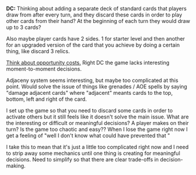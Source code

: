 **DC:**
Thinking about adding a separate deck of standard cards that players draw from after every turn, and they discard these cards in order to play other cards from their hand? At the beginning of each turn they would draw up to 3 cards?

Also maybe player cards have 2 sides. 1 for starter level and then another for an upgraded version of the card that you achieve by doing a certain thing, like discard 3 relics.

[Think about opportunity costs.](https://www.youtube.com/watch?v=JcyyeAww2wc&t=697s) Right DC the game lacks interesting moment-to-moment decisions.

Adjaceny system seems interesting, but maybe too complicated at this point. Would solve the issue of things like grenades / AOE spells by saying "damage adjacent cards" where "adjacent" meants cards to the top, bottom, left and right of the card.

I set up the game so that you need to discard some cards in order to activate others but it still feels like it doesn't solve the main issue. What are the interesting or difficult or meaningful decisions? A player makes on their turn? Is the game too chaotic and easy?? When I lose the game right now I get a feeling of "well I don't know what could have prevented that "

I take this to mean that it's just a little too complicated right now and I need to strip away some mechanics until one thing is creating for meaningful decisions. Need to simplify so that there are clear trade-offs in decision-making.
